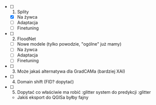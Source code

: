 - [ ] 1. Splity
    - [x] Na żywca
    - [ ] Adaptacja
    - [ ] Finetuning
- [ ] 2. FloodNet
    - [ ] Nowe modele (tylko powodzie, "ogólne" już mamy)
    - [ ] Na żywca
    - [ ] Adaptacja
    - [ ] Finetuning
- [ ] 3. Może jakaś alternatywa dla GradCAMa (bardziej XAI)
- [ ] 4. Domain shift (FID? dopytać)
- [ ] 5. Dopytać co właściwie ma robić :glitter system do predykcji :glitter
    - Jakiś eksport do QGISa byłby fajny
